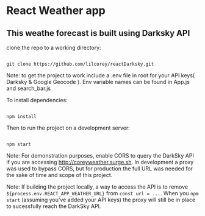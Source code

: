 # React Weather app

## This weathe forecast is built using Darksky API

clone the repo to a working directory:
```node

git clone https://github.com/lilcorey/reactDarksky.git
```

Note: to get the project to work include a .env file in root for your API keys( Darksky & Google Geocode ). Env variable names can be found in App.js and search_bar.js

To install dependencies:
```node

npm install
```

Then to run the project on a development server:
```node

npm start
```

Note: For demonstration purposes, enable CORS to query the DarkSky API if you are accessing http://coreyweather.surge.sh. In development a proxy was used to bypass CORS, but for production the full URL was needed for the sake of time and scope of this project. 

Note: If building the project locally, a way to access the API is to remove `${process.env.REACT_APP_WEATHER_URL}` from `const url = ...`. When you `npm start` (assuming you've added your API keys) the proxy will still be in place to sucessfully reach the DarkSky API.

